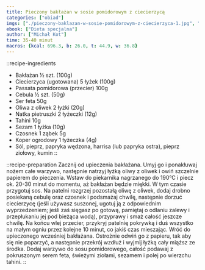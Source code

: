 ```yaml
---
title: Pieczony bakłażan w sosie pomidorowym z ciecierzycą
categories: ["obiad"]
imgs: ["./pieczony-baklazan-w-sosie-pomidorowym-z-ciecierzyca-1.jpg", "./pieczony-baklazan-w-sosie-pomidorowym-z-ciecierzyca-2.jpg"]
ebook: ["Dieta specjalna"]
author: ["Michał Kot"]
time: 35-40 minut
macros: {kcal: 696.3, b: 26.0, t: 44.9, w: 36.8}
---
```


::recipe-ingredients
- Bakłażan ½ szt. (100g)
- Ciecierzyca (ugotowana) 5 łyżek (100g)
- Passata pomidorowa (przecier) 100g
- Cebula ½ szt. (50g)
- Ser feta 50g
- Oliwa z oliwek 2 łyżki (20g)
- Natka pietruszki 2 łyżeczki (12g)
- Tahini 10g
- Sezam 1 łyżka (10g)
- Czosnek 1 ząbek 5g
- Koper ogrodowy 1 łyżeczka (4g)
- Sól, pieprz, papryka wędzona, harrisa (lub papryka ostra), pieprz ziołowy, kumin
::

::recipe-preparation
Zacznij od upieczenia bakłażana. Umyj go i ponakłuwaj nożem całe warzywo, następnie natrzyj łyżką oliwy z oliwek i owiń szczelnie papierem do pieczenia. Wstaw do piekarnika nagrzanego do 190°C i piecz ok. 20-30 minut do momentu, aż bakłażan będzie miękki. W tym czasie przygotuj sos. Na patelni rozgrzej pozostałą oliwę z oliwek, dodaj drobno posiekaną cebulę oraz czosnek i podsmażaj chwilę, następnie dorzuć ciecierzycę (jeśli używasz suszonej, ugotuj ją z odpowiednim wyprzedzeniem; jeśli zaś sięgasz po gotową, pamiętaj o odlaniu zalewy i przepłukaniu jej pod bieżąca wodą), przyprawy i smaż całość jeszcze chwilę. Na końcu wlej przecier, przykryj patelnię pokrywką i duś wszystko na małym ogniu przez kolejne 10 minut, co jakiś czas mieszając. Wróć do upieczonego wcześniej bakłażana. Ostrożnie odwiń go z papieru, tak aby się nie poparzyć, a następnie przekrój wzdłuż i wyjmij łyżką cały miąższ ze środka. Dodaj warzywo do sosu pomidorowego, całość podawaj z pokruszonym serem feta, świeżymi ziołami, sezamem i polej po wierzchu tahini.
::